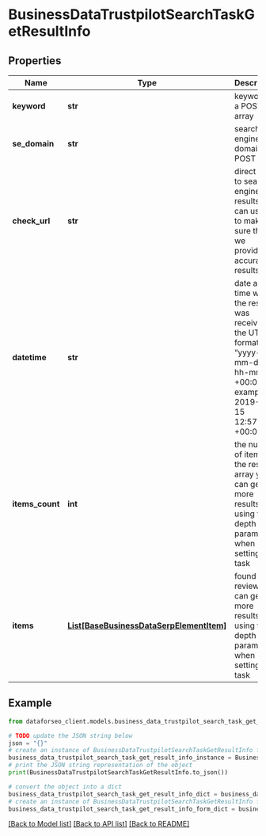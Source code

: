 # BusinessDataTrustpilotSearchTaskGetResultInfo


## Properties

Name | Type | Description | Notes
------------ | ------------- | ------------- | -------------
**keyword** | **str** | keyword in a POST array | [optional] 
**se_domain** | **str** | search engine domain in a POST array | [optional] 
**check_url** | **str** | direct URL to search engine results you can use it to make sure that we provided accurate results | [optional] 
**datetime** | **str** | date and time when the result was received in the UTC format: “yyyy-mm-dd hh-mm-ss +00:00” example: 2019-11-15 12:57:46 +00:00 | [optional] 
**items_count** | **int** | the number of items in the results array you can get more results by using the depth parameter when setting a task | [optional] 
**items** | [**List[BaseBusinessDataSerpElementItem]**](BaseBusinessDataSerpElementItem.md) | found reviews you can get more results by using the depth parameter when setting a task | [optional] 

## Example

```python
from dataforseo_client.models.business_data_trustpilot_search_task_get_result_info import BusinessDataTrustpilotSearchTaskGetResultInfo

# TODO update the JSON string below
json = "{}"
# create an instance of BusinessDataTrustpilotSearchTaskGetResultInfo from a JSON string
business_data_trustpilot_search_task_get_result_info_instance = BusinessDataTrustpilotSearchTaskGetResultInfo.from_json(json)
# print the JSON string representation of the object
print(BusinessDataTrustpilotSearchTaskGetResultInfo.to_json())

# convert the object into a dict
business_data_trustpilot_search_task_get_result_info_dict = business_data_trustpilot_search_task_get_result_info_instance.to_dict()
# create an instance of BusinessDataTrustpilotSearchTaskGetResultInfo from a dict
business_data_trustpilot_search_task_get_result_info_form_dict = business_data_trustpilot_search_task_get_result_info.from_dict(business_data_trustpilot_search_task_get_result_info_dict)
```
[[Back to Model list]](../README.md#documentation-for-models) [[Back to API list]](../README.md#documentation-for-api-endpoints) [[Back to README]](../README.md)


